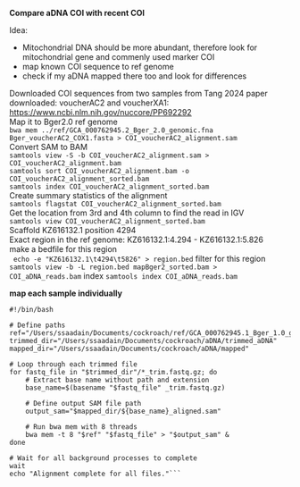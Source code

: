 **Compare aDNA COI with recent COI**


Idea:  
- Mitochondrial DNA should be more abundant, therefore look for mitochondrial gene and commenly used marker COI
- map known COI sequence to ref genome  
- check if my aDNA mapped there too and look for differences   

Downloaded COI sequences from two samples from Tang 2024 paper downloaded: voucherAC2 and voucherXA1:  
https://www.ncbi.nlm.nih.gov/nuccore/PP692292  
Map it to Bger2.0 ref genome  
```bwa mem ../ref/GCA_000762945.2_Bger_2.0_genomic.fna Bger_voucherAC2_COX1.fasta > COI_voucherAC2_alignment.sam```  
Convert SAM to BAM  
```samtools view -S -b COI_voucherAC2_alignment.sam > COI_voucherAC2_alignment.bam```  
```samtools sort COI_voucherAC2_alignment.bam -o COI_voucherAC2_alignment_sorted.bam```  
```samtools index COI_voucherAC2_alignment_sorted.bam```  
Create summary statistics of the alignment  
```samtools flagstat COI_voucherAC2_alignment_sorted.bam```  
Get the location from 3rd and 4th column to find the read in IGV  
```samtools view COI_voucherAC2_alignment_sorted.bam```  
Scaffold KZ616132.1	position 4294  
Exact region in the ref genome: KZ616132.1:4.294 - KZ616132.1:5.826  
make a bedfile for this region  
``` echo -e "KZ616132.1\t4294\t5826" > region.bed``` 
filter for this region  
```samtools view -b -L region.bed mapBger2_sorted.bam > COI_aDNA_reads.bam```
index
```samtools index COI_aDNA_reads.bam```

**map each sample individually**  
```
#!/bin/bash

# Define paths
ref="/Users/ssaadain/Documents/cockroach/ref/GCA_000762945.1_Bger_1.0_genomic.fna"
trimmed_dir="/Users/ssaadain/Documents/cockroach/aDNA/trimmed_aDNA"
mapped_dir="/Users/ssaadain/Documents/cockroach/aDNA/mapped"

# Loop through each trimmed file
for fastq_file in "$trimmed_dir"/*_trim.fastq.gz; do
    # Extract base name without path and extension
    base_name=$(basename "$fastq_file" _trim.fastq.gz)
    
    # Define output SAM file path
    output_sam="$mapped_dir/${base_name}_aligned.sam"
    
    # Run bwa mem with 8 threads
    bwa mem -t 8 "$ref" "$fastq_file" > "$output_sam" &
done

# Wait for all background processes to complete
wait
echo "Alignment complete for all files."```









